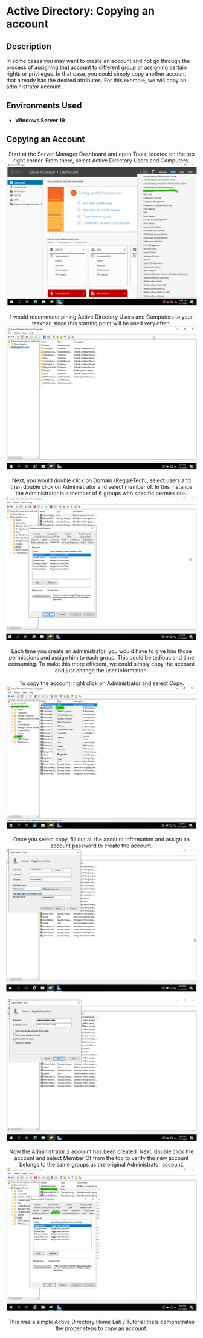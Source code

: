 <h1>Active Directory: Copying an account</h1>



<h2>Description</h2>
In some cases you may want to create an account and not go through the process of assigning that account to different group or assigning certain rights or privileges. In that case, you could simply copy another account that already has the desired attributes. For this example, we will copy an administrator account.
<br />




<h2>Environments Used </h2>

- <b>Windows Server 19</b> 

<h2>Copying an Account</h2>

<p align="center">
Start at the Server Manager Dashboard and open Tools, located on the top right corner. From there, select Active Directory Users and Computers.<br/>
<img src="https://github.com/Rastallworth1/Active-Directory-Copying-an-account/blob/main/Screenshot%201.png"/>
<br />


<br />
I would recommend pining Active Directory Users and Computers to your taskbar, since this starting point will be used very often.<br/>
<img src="https://github.com/Rastallworth1/Active-Directory-Copying-an-account/blob/main/Screenshot%202.png"/>
<br />


<br />
Next, you would double click on Domain (ReggieTech), select users and then double click on Administrator and select member of. In this instance the Administrator is a member of 6 groups with specific permissions.  <br/>
<img src="https://github.com/Rastallworth1/Active-Directory-Copying-an-account/blob/main/Screenshot%204.png"/>
<br />
<br /> Each time you create an administrator, you would have to give him those permissions and assign him to each group. This could be tedious and time consuming. To make this more efficient, we could simply copy the account and just change the user information.
<br/>


<br />
To copy the account, right click on Administrator and select Copy. <br/>
<img src="https://github.com/Rastallworth1/Active-Directory-Copying-an-account/blob/main/Screenshot%203.png"/>
<br /> 



<br />
Once you select copy, fill out all the account information and assign an account password to create the account.  <br/>
<img src="https://github.com/Rastallworth1/Active-Directory-Copying-an-account/blob/main/Screenshot%205%20first.png"/>
<br />
<br/>
<img src="https://github.com/Rastallworth1/Active-Directory-Copying-an-account/blob/main/Screenshot%205%20Seconf%20half.png"/>
<br />

  <br />
Now the Administrator 2 account has been created. Next, double click the account and select Member Of from the top to verify the new account belongs to the same groups as the original Administrator account.  <br/>
<img src="https://github.com/Rastallworth1/Active-Directory-Copying-an-account/blob/main/Screenshot%206.png"/>
<br />

  


<br />
This was a simple Active Directory Home Lab / Tutorial thats demonstrates the proper steps to copy an account.<br/>




